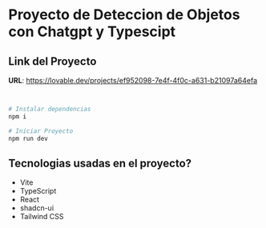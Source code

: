 # Proyecto de Deteccion de Objetos con Chatgpt y Typescipt

## Link del Proyecto

**URL**: https://lovable.dev/projects/ef952098-7e4f-4f0c-a631-b21097a64efa

```sh


# Instalar dependencias
npm i

# Iniciar Proyecto
npm run dev
```
## Tecnologias usadas en el proyecto?


- Vite
- TypeScript
- React
- shadcn-ui
- Tailwind CSS

